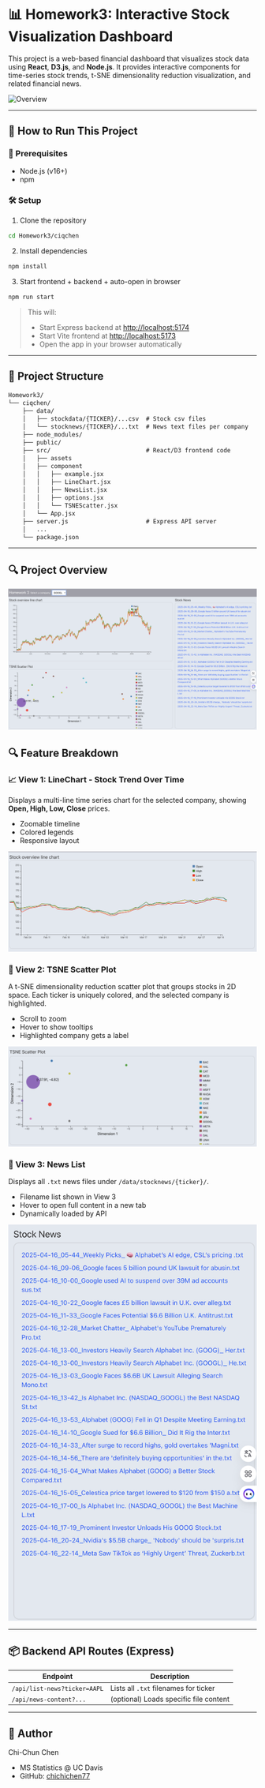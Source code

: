 # 📊 Homework3: Interactive Stock Visualization Dashboard

This project is a web-based financial dashboard that visualizes stock data using **React**, **D3.js**, and **Node.js**. It provides interactive components for time-series stock trends, t-SNE dimensionality reduction visualization, and related financial news.

![Overview](./screenshots/overview.png)

---

## 🚀 How to Run This Project

### 🔧 Prerequisites

* Node.js (v16+)
* npm

### 🛠 Setup

1. Clone the repository

```bash
cd Homework3/ciqchen
```

2. Install dependencies

```bash
npm install
```

3. Start frontend + backend + auto-open in browser

```bash
npm run start
```

> This will:
>
> * Start Express backend at [http://localhost:5174](http://localhost:5174)
> * Start Vite frontend at [http://localhost:5173](http://localhost:5173)
> * Open the app in your browser automatically

---

## 🧭 Project Structure

```
Homework3/
└── ciqchen/
    ├── data/
    │   ├── stockdata/{TICKER}/...csv  # Stock csv files
    │   └── stocknews/{TICKER}/...txt  # News text files per company
    ├── node_modules/                           
    ├── public/ 
    ├── src/                           # React/D3 frontend code
    │   ├── assets
    │   ├── component
    │   │   ├── example.jsx
    │   │   ├── LineChart.jsx
    │   │   ├── NewsList.jsx
    │   │   ├── options.jsx
    │   │   └── TSNEScatter.jsx
    │   └── App.jsx
    ├── server.js                      # Express API server
    │   ...
    └── package.json
```

---
## 🔍 Project Overview
![LineChart](./screenshots/webview.png)

## 🔍 Feature Breakdown

### 📈 View 1: LineChart - Stock Trend Over Time

Displays a multi-line time series chart for the selected company, showing **Open, High, Low, Close** prices.

* Zoomable timeline
* Colored legends
* Responsive layout

![LineChart](./screenshots/linechart.png)


### 🧠 View 2: TSNE Scatter Plot

A t-SNE dimensionality reduction scatter plot that groups stocks in 2D space. Each ticker is uniquely colored, and the selected company is highlighted.

* Scroll to zoom
* Hover to show tooltips
* Highlighted company gets a label

![ScatterPlot](./screenshots/scatterplot.png)


### 📰 View 3: News List

Displays all `.txt` news files under `/data/stocknews/{ticker}/`.

* Filename list shown in View 3
* Hover to open full content in a new tab
* Dynamically loaded by API

![NewsList](./screenshots/newslist.png)

---

## 📦 Backend API Routes (Express)

| Endpoint                     | Description                            |
| ---------------------------- | -------------------------------------- |
| `/api/list-news?ticker=AAPL` | Lists all `.txt` filenames for ticker  |
| `/api/news-content?...`      | (optional) Loads specific file content |

---

## 🙌 Author

Chi-Chun Chen

* MS Statistics @ UC Davis
* GitHub: [chichichen77](https://github.com/chichichen77)


